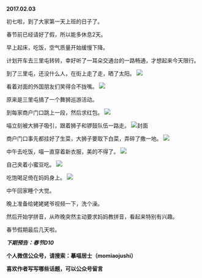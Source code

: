 
          
**2017.02.03**

初七啦，到了大家第一天上班的日子了。

春节前已经请好了假，所以能多休息2天。

早上起床，吃饭，空气质量开始缓慢下降。

计划开车去三里屯转转，幸好听了一耳朵交通台的一路畅通，才想起来今天限行。

到了三里屯，还没什么人，在街上走了走，晒了太阳。
![](https://mmbiz.qlogo.cn/mmbiz_jpg/uDI3FLln00adAN4vrD5I8UDnrPrYhkiauKsv0c8DclpJN7yWkdAskyKZue2t6nGMwiaFKWlNdzDfgFcOfO4ooMag/0?wx_fmt=jpeg)


看着对面的外国朋友们笑得合不拢嘴。
![](https://mmbiz.qlogo.cn/mmbiz_jpg/uDI3FLln00adAN4vrD5I8UDnrPrYhkiau4nzfAmIMNaZngYcXUialwZYFbEE54kB2E6BRsbO0ueIJBSxfHkIHmwg/0?wx_fmt=jpeg)


原来是三里屯搞了一个舞狮巡游活动。

到每家商户门口跳上一段，然后求红包。
![](https://mmbiz.qlogo.cn/mmbiz_jpg/uDI3FLln00adAN4vrD5I8UDnrPrYhkiauPhekDZw8DxCfib1J39NDQ9Qmnbsy2PxvbF7ONO5s2q7QBZwS1GrmRsg/0?wx_fmt=jpeg)


喵立刻被大狮子吸引，跟着狮子和锣鼓队伍一路走。
![](https://mmbiz.qlogo.cn/mmbiz_jpg/uDI3FLln00adAN4vrD5I8UDnrPrYhkiauwL7giapFkYetibVO5bvviaDspOpyjUEM3NLtkiaSrry41Ggia1VVIC9BcYA/0?wx_fmt=jpeg)封面


商户门口事先都挂好了生菜，大狮子要取下白菜，弄碎了撒一地。
![](https://mmbiz.qlogo.cn/mmbiz_jpg/uDI3FLln00adAN4vrD5I8UDnrPrYhkiauLN8iaSlofMr9iap6PL1oInSV3QFLd1jWCy1q48A8JFrpwAT2gGy1ibOicg/0?wx_fmt=jpeg)


中午去吃饭，喵一直穿着新衣服，美的不得了。
![](https://mmbiz.qlogo.cn/mmbiz_jpg/uDI3FLln00adAN4vrD5I8UDnrPrYhkiauEaxOUribAucw9yDibiaArby8Xe4H6WoPpt7KdELxZQMsaiaiak7oicG5y6Sg/0?wx_fmt=jpeg)


自己夹着小蜜豆吃。
![](https://mmbiz.qlogo.cn/mmbiz_jpg/uDI3FLln00adAN4vrD5I8UDnrPrYhkiauuG3DH9Frp1kswrMQ5liabmXDuBe1LWk5Q0Fia33xf4ooBYdetbIicVONA/0?wx_fmt=jpeg)


吃饱喝足倚在妈妈身上。
![](https://mmbiz.qlogo.cn/mmbiz_jpg/uDI3FLln00adAN4vrD5I8UDnrPrYhkiautLvQutrnWQvLrMnicLVPgAvDtmckzeAd99ezNII2zgaal08QX1icRiaSQ/0?wx_fmt=jpeg)


中午回家睡个大觉。

晚上准备给姥姥姥爷视频一下，洗个澡。

然后开始学拼音，从昨晚突然主动要求妈妈教拼音，看起来特别有兴趣。

春节假期最后几天啦。


***下期预告：春节D10***


**个人微信公众号，请搜索：摹喵居士（momiaojushi）**

**喜欢作者写写哪些话题，可以公众号留言**

        